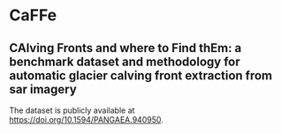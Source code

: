 # CaFFe
##  CAlving Fronts and where to Find thEm: a benchmark dataset and methodology for automatic glacier calving front extraction from sar imagery

The dataset is publicly available at https://doi.org/10.1594/PANGAEA.940950.
